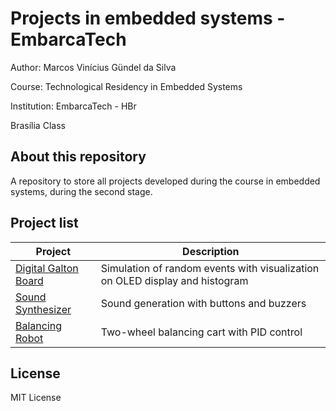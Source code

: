 # Projects in embedded systems - EmbarcaTech

Author: Marcos Vinícius Gündel da Silva

Course: Technological Residency in Embedded Systems

Institution: EmbarcaTech - HBr 

Brasília Class

## About this repository
A repository to store all projects developed during the course in embedded systems, during the second stage.

## Project list
| Project | Description |
|---------|-----------|
| [Digital Galton Board](./projects/galton_board/) | Simulation of random events with visualization on OLED display and histogram |
| [Sound Synthesizer](./projects/sound_synthesizer/) | Sound generation with buttons and buzzers |
| [Balancing Robot](./projects/balancing_robot/) | Two-wheel balancing cart with PID control |

## License
MIT License
